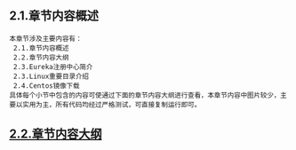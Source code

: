 
## 2.1.章节内容概述
    本章节涉及主要内容有：
     2.1.章节内容概述
     2.2.章节内容大纲
     2.3.Eureka注册中心简介
     2.3.Linux重要目录介绍
     2.4.Centos镜像下载
	具体每个小节中包含的内容可使通过下面的章节内容大纲进行查看，本章节内容中图片较少，主要以实用为主，所有代码均经过严格测试，可直接复制运行即可。

## <a href="/enhance/markmap/backend/springcloud/springcloud-eureka/chapter/springcloud-eureka-outline5-chapter2.html" target="_blank">2.2.章节内容大纲</a>

<Markmap localtion="/enhance/markmap/backend/springcloud/springcloud-eureka/chapter/springcloud-eureka-outline5-chapter2.html"/>

